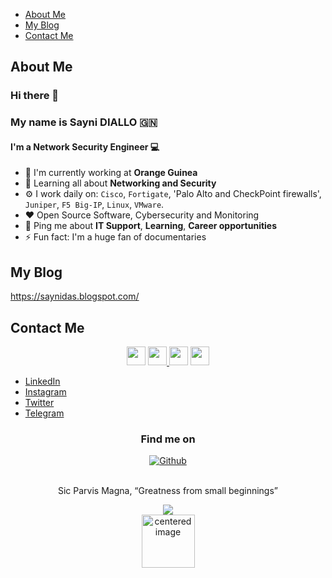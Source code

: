 * [About Me](#about-me)
* [My Blog](#my-blog)
* [Contact Me](#contact-me)

## About Me

### Hi there 👋
### My name is Sayni DIALLO 🇬🇳
#### I'm a Network Security Engineer :computer:


- 🏢 I'm currently working at **Orange Guinea** 
- 🌱 Learning all about **Networking and Security**
- ⚙️ I work daily on: `Cisco`, `Fortigate`, 'Palo Alto and CheckPoint firewalls', `Juniper`, `F5 Big-IP`, `Linux`, `VMware`.
- ❤️ Open Source Software, Cybersecurity and Monitoring
- 💬 Ping me about **IT Support**, **Learning**, **Career opportunities**
- ⚡ Fun fact: I'm a huge fan of documentaries

## My Blog
https://saynidas.blogspot.com/
## Contact Me
<p align='center'>
<a href="https://www.linkedin.com/in/saynidiallo/"><img height="30" src="https://upload.wikimedia.org/wikipedia/commons/8/81/LinkedIn_icon.svg"></a>
<a href="https://instagram.com/daskaarismatik"><img height="30" src="https://upload.wikimedia.org/wikipedia/commons/9/95/Instagram_logo_2022.svg">
<a href="https://twitter.com/saynidas"><img height="30" src="https://upload.wikimedia.org/wikipedia/commons/4/4f/Twitter-logo.svg"></a>
<a href="https://t.me/fran30"><img height="30" src="https://upload.wikimedia.org/wikipedia/commons/8/83/Telegram_2019_Logo.svg"/></a>
</p>

<ul>
<li><a href="https://linkedin.com/in/saynidiallo" rel="me">LinkedIn</a>
<li><a href="https://www.instagram.com/daskaarismatik/" rel="me">Instagram</a>
<li><a href="https://twitter.com/saynidas" rel="me">Twitter</a>
<li><a href="https://t.me/fran30" rel="me">Telegram</a>
</li>
</ul>

</p>
<h3 align="center">Find me on</h3>
<p align="center"><a 
href="https://github.com/daskaarismatik"><img alt="Github" 
src="https://img.shields.io/badge/GitHub-%2312100E.svg?&style=for-the-badge&logo=Github&logoColor=white" /></a>
</p>

<p align="center">
<br>
<text>Sic Parvis Magna, “Greatness from small beginnings”</text>
</p>

<p align="center">
<img src="https://visitor-badge.glitch.me/badge?page_id=daskaarismatik.daskaarismatik"/>
<br>
<img alt="centered image" height="85" src="https://upload.wikimedia.org/wikipedia/commons/e/ed/Flag_of_Guinea.svg"/>
<br>
</p>
